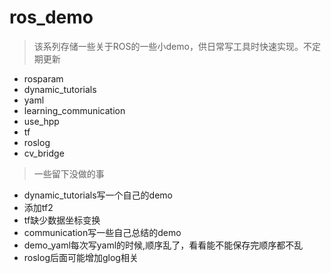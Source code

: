 # ros_demo
> 该系列存储一些关于ROS的一些小demo，供日常写工具时快速实现。不定期更新
* rosparam
* dynamic_tutorials
* yaml
* learning_communication
* use_hpp
* tf
* roslog
* cv_bridge

> 一些留下没做的事
* dynamic_tutorials写一个自己的demo
* 添加tf2
* tf缺少数据坐标变换
* communication写一些自己总结的demo
* demo_yaml每次写yaml的时候,顺序乱了，看看能不能保存完顺序都不乱
* roslog后面可能增加glog相关
